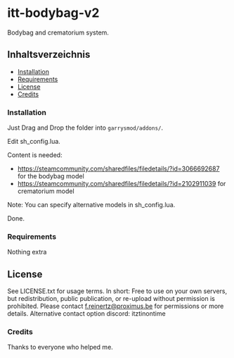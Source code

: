 # itt-bodybag-v2
Bodybag and crematorium system.

## Inhaltsverzeichnis
- [Installation](#installation)
- [Requirements](#benutzung)
- [License](#lizenz)
- [Credits](#credits)

### Installation
Just Drag and Drop the folder into `garrysmod/addons/`.

Edit sh_config.lua. 

Content is needed:
 - https://steamcommunity.com/sharedfiles/filedetails/?id=3066692687 for the bodybag model
 - https://steamcommunity.com/sharedfiles/filedetails/?id=2102911039 for crematorium model

Note: You can specify alternative models in sh_config.lua.

Done.

### Requirements
Nothing extra

## License
See LICENSE.txt for usage terms. In short: Free to use on your own servers, 
but redistribution, public publication, or re-upload without permission is prohibited.
Please contact f.reinertz@proximus.be for permissions or more details.
Alternative contact option discord: itztinontime

### Credits
Thanks to everyone who helped me.
